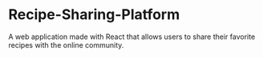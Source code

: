 # Recipe-Sharing-Platform
A web application made with React that allows users to share their favorite recipes with the online community.
